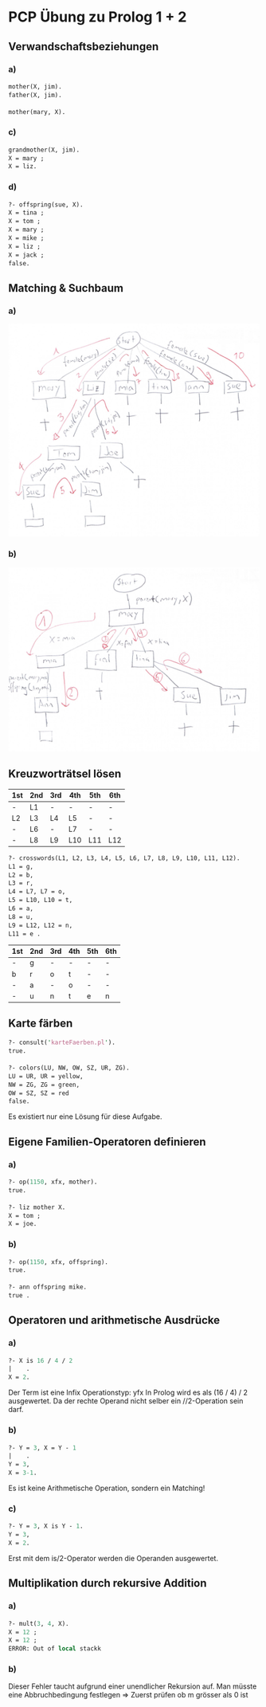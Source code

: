 # PCP Übung zu Prolog 1 + 2

## Verwandschaftsbeziehungen

### a)
```pl
mother(X, jim).
father(X, jim).

mother(mary, X).
```

### c)
```pl
grandmother(X, jim).
X = mary ;
X = liz.
```

### d)
```pl
?- offspring(sue, X).
X = tina ;
X = tom ;
X = mary ;
X = mike ;
X = liz ;
X = jack ;
false.
```

## Matching & Suchbaum

### a)
![SW02 Task 2a Image](img/sw02_task2_02.jpg)

### b)
![SW02 Task 2a Image](img/sw02_task2_01.jpg)

## Kreuzworträtsel lösen
1st|2nd|3rd|4th|5th|6th|
---|---|---|---|---|---|
-| L1 |-|-|-|-|
L2 | L3 | L4 | L5  |-|-|
-| L6 |-| L7  |-|-|
-| L8 | L9 | L10 | L11 | L12 |

```pl
?- crosswords(L1, L2, L3, L4, L5, L6, L7, L8, L9, L10, L11, L12).
L1 = g,
L2 = b,
L3 = r,
L4 = L7, L7 = o,
L5 = L10, L10 = t,
L6 = a,
L8 = u,
L9 = L12, L12 = n,
L11 = e .
```

1st|2nd|3rd|4th|5th|6th|
---|---|---|---|---|---|
-| g |-|-|-|-|
b | r | o | t  |-|-|
-| a |-| o  |-|-|
-| u | n | t | e | n |


## Karte färben
```pl
?- consult('karteFaerben.pl').
true.

?- colors(LU, NW, OW, SZ, UR, ZG).
LU = UR, UR = yellow,
NW = ZG, ZG = green,
OW = SZ, SZ = red
false.
```
Es existiert nur eine Lösung für diese Aufgabe.

## Eigene Familien-Operatoren definieren

### a)
```pl
?- op(1150, xfx, mother).
true.

?- liz mother X.
X = tom ;
X = joe.
```

### b)
```pl
?- op(1150, xfx, offspring).
true.

?- ann offspring mike.
true .
```

## Operatoren und arithmetische Ausdrücke

### a)
```pl
?- X is 16 / 4 / 2
|    .
X = 2.
```
Der Term ist eine Infix Operationstyp: yfx
In Prolog wird es als (16 / 4) / 2 ausgewertet. Da der rechte Operand nicht selber ein //2-Operation sein darf.

### b)
```pl
?- Y = 3, X = Y - 1
|    .
Y = 3,
X = 3-1.
```
Es ist keine Arithmetische Operation, sondern ein Matching!

### c)
```pl
?- Y = 3, X is Y - 1.
Y = 3,
X = 2.
```
Erst mit dem is/2-Operator werden die Operanden ausgewertet.

## Multiplikation durch rekursive Addition

### a)
```pl
?- mult(3, 4, X).                                                                                                  │~                                                                                                                  
X = 12 ;                                                                                                           │~                                                                                                                  
X = 12 ;                                                                                                           │~                                                                                                                  
ERROR: Out of local stackk
```

### b)
Dieser Fehler taucht aufgrund einer unendlicher Rekursion auf. Man müsste eine Abbruchbedingung festlegen => Zuerst prüfen ob m grösser als 0 ist
